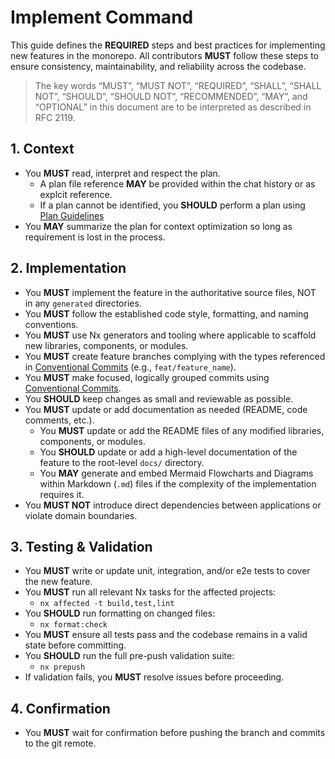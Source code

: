 # Implement Command

This guide defines the **REQUIRED** steps and best practices for implementing new features in the monorepo. All contributors **MUST** follow these steps to ensure consistency, maintainability, and reliability across the codebase.

> The key words “MUST”, “MUST NOT”, “REQUIRED”, “SHALL”, “SHALL NOT”, “SHOULD”, “SHOULD NOT”, “RECOMMENDED”, “MAY”, and “OPTIONAL” in this document are to be interpreted as described in RFC 2119.

## 1. Context

- You **MUST** read, interpret and respect the plan.
  - A plan file reference **MAY** be provided within the chat history or as explcit reference.
  - If a plan cannot be identified, you **SHOULD** perform a plan using [Plan Guidelines](./plan.md)
- You **MAY** summarize the plan for context optimization so long as requirement is lost in the process.

## 2. Implementation

- You **MUST** implement the feature in the authoritative source files, NOT in any `generated` directories.
- You **MUST** follow the established code style, formatting, and naming conventions.
- You **MUST** use Nx generators and tooling where applicable to scaffold new libraries, components, or modules.
- You **MUST** create feature branches complying with the types referenced in [Conventional Commits](../rules/conventional_commits.mdc) (e.g., `feat/feature_name`).
- You **MUST** make focused, logically grouped commits using [Conventional Commits](../rules/conventional_commits.mdc).
- You **SHOULD** keep changes as small and reviewable as possible.
- You **MUST** update or add documentation as needed (README, code comments, etc.).
  - You **MUST** update or add the README files of any modified libraries, components, or modules.
  - You **SHOULD** update or add a high-level documentation of the feature to the root-level `docs/` directory.
  - You **MAY** generate and embed Mermaid Flowcharts and Diagrams within Markdown (`.md`) files if the complexity of the implementation requires it.
- You **MUST NOT** introduce direct dependencies between applications or violate domain boundaries.

## 3. Testing & Validation

- You **MUST** write or update unit, integration, and/or e2e tests to cover the new feature.
- You **MUST** run all relevant Nx tasks for the affected projects:
  - `nx affected -t build,test,lint`
- You **SHOULD** run formatting on changed files:
  - `nx format:check`
- You **MUST** ensure all tests pass and the codebase remains in a valid state before committing.
- You **SHOULD** run the full pre-push validation suite:
  - `nx prepush`
- If validation fails, you **MUST** resolve issues before proceeding.

## 4. Confirmation

- You **MUST** wait for confirmation before pushing the branch and commits to the git remote.
